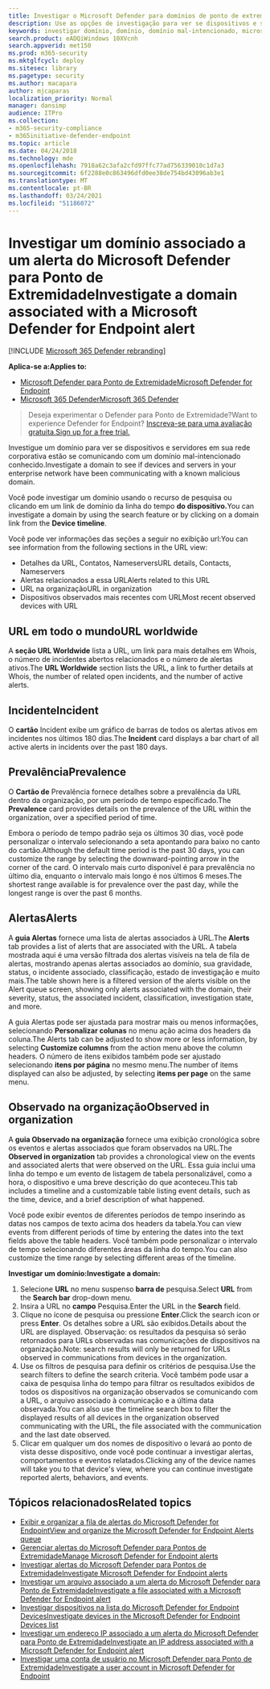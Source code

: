```yaml
---
title: Investigar o Microsoft Defender para domínios de ponto de extremidade
description: Use as opções de investigação para ver se dispositivos e servidores estão se comunicando com domínios mal-intencionados.
keywords: investigar domínio, domínio, domínio mal-intencionado, microsoft defender atp, alerta, URL
search.product: eADQiWindows 10XVcnh
search.appverid: met150
ms.prod: m365-security
ms.mktglfcycl: deploy
ms.sitesec: library
ms.pagetype: security
ms.author: macapara
author: mjcaparas
localization_priority: Normal
manager: dansimp
audience: ITPro
ms.collection:
- m365-security-compliance
- m365initiative-defender-endpoint
ms.topic: article
ms.date: 04/24/2018
ms.technology: mde
ms.openlocfilehash: 7918a62c3afa2cfd97ffc77ad756339010c1d7a3
ms.sourcegitcommit: 6f2288e0c863496dfd0ee38de754bd43096ab3e1
ms.translationtype: MT
ms.contentlocale: pt-BR
ms.lasthandoff: 03/24/2021
ms.locfileid: "51186072"
---
```

# <a name="investigate-a-domain-associated-with-a-microsoft-defender-for-endpoint-alert"></a><span data-ttu-id="f87e6-104">Investigar um domínio associado a um alerta do Microsoft Defender para Ponto de Extremidade</span><span class="sxs-lookup"><span data-stu-id="f87e6-104">Investigate a domain associated with a Microsoft Defender for Endpoint alert</span></span>

[!INCLUDE [Microsoft 365 Defender rebranding](../../includes/microsoft-defender.md)]


<span data-ttu-id="f87e6-105">**Aplica-se a:**</span><span class="sxs-lookup"><span data-stu-id="f87e6-105">**Applies to:**</span></span>
- [<span data-ttu-id="f87e6-106">Microsoft Defender para Ponto de Extremidade</span><span class="sxs-lookup"><span data-stu-id="f87e6-106">Microsoft Defender for Endpoint</span></span>](https://go.microsoft.com/fwlink/p/?linkid=2154037)
- [<span data-ttu-id="f87e6-107">Microsoft 365 Defender</span><span class="sxs-lookup"><span data-stu-id="f87e6-107">Microsoft 365 Defender</span></span>](https://go.microsoft.com/fwlink/?linkid=2118804)

><span data-ttu-id="f87e6-108">Deseja experimentar o Defender para Ponto de Extremidade?</span><span class="sxs-lookup"><span data-stu-id="f87e6-108">Want to experience Defender for Endpoint?</span></span> [<span data-ttu-id="f87e6-109">Inscreva-se para uma avaliação gratuita.</span><span class="sxs-lookup"><span data-stu-id="f87e6-109">Sign up for a free trial.</span></span>](https://www.microsoft.com/microsoft-365/windows/microsoft-defender-atp?ocid=docs-wdatp-investigatedomain-abovefoldlink) 

<span data-ttu-id="f87e6-110">Investigue um domínio para ver se dispositivos e servidores em sua rede corporativa estão se comunicando com um domínio mal-intencionado conhecido.</span><span class="sxs-lookup"><span data-stu-id="f87e6-110">Investigate a domain to see if devices and servers in your enterprise network have been communicating with a known malicious domain.</span></span>

<span data-ttu-id="f87e6-111">Você pode investigar um domínio usando o recurso de pesquisa ou clicando em um link de domínio da linha do tempo **do dispositivo.**</span><span class="sxs-lookup"><span data-stu-id="f87e6-111">You can investigate a domain by using the search feature or by clicking on a domain link from the **Device timeline**.</span></span>

<span data-ttu-id="f87e6-112">Você pode ver informações das seções a seguir no exibição url:</span><span class="sxs-lookup"><span data-stu-id="f87e6-112">You can see information from the following sections in the URL view:</span></span>

- <span data-ttu-id="f87e6-113">Detalhes da URL, Contatos, Nameservers</span><span class="sxs-lookup"><span data-stu-id="f87e6-113">URL details, Contacts, Nameservers</span></span>
- <span data-ttu-id="f87e6-114">Alertas relacionados a essa URL</span><span class="sxs-lookup"><span data-stu-id="f87e6-114">Alerts related to this URL</span></span> 
- <span data-ttu-id="f87e6-115">URL na organização</span><span class="sxs-lookup"><span data-stu-id="f87e6-115">URL in organization</span></span>
- <span data-ttu-id="f87e6-116">Dispositivos observados mais recentes com URL</span><span class="sxs-lookup"><span data-stu-id="f87e6-116">Most recent observed devices with URL</span></span>

## <a name="url-worldwide"></a><span data-ttu-id="f87e6-117">URL em todo o mundo</span><span class="sxs-lookup"><span data-stu-id="f87e6-117">URL worldwide</span></span>

<span data-ttu-id="f87e6-118">A **seção URL Worldwide** lista a URL, um link para mais detalhes em Whois, o número de incidentes abertos relacionados e o número de alertas ativos.</span><span class="sxs-lookup"><span data-stu-id="f87e6-118">The **URL Worldwide** section lists the URL, a link to further details at Whois, the number of related open incidents, and the number of active alerts.</span></span>

## <a name="incident"></a><span data-ttu-id="f87e6-119">Incidente</span><span class="sxs-lookup"><span data-stu-id="f87e6-119">Incident</span></span>

<span data-ttu-id="f87e6-120">O **cartão** Incident exibe um gráfico de barras de todos os alertas ativos em incidentes nos últimos 180 dias.</span><span class="sxs-lookup"><span data-stu-id="f87e6-120">The **Incident** card displays a bar chart of all active alerts in incidents over the past 180 days.</span></span>

## <a name="prevalence"></a><span data-ttu-id="f87e6-121">Prevalência</span><span class="sxs-lookup"><span data-stu-id="f87e6-121">Prevalence</span></span>

<span data-ttu-id="f87e6-122">O **Cartão de** Prevalência fornece detalhes sobre a prevalência da URL dentro da organização, por um período de tempo especificado.</span><span class="sxs-lookup"><span data-stu-id="f87e6-122">The **Prevalence** card provides details on the prevalence of the URL within the organization, over a specified period of time.</span></span>

<span data-ttu-id="f87e6-123">Embora o período de tempo padrão seja os últimos 30 dias, você pode personalizar o intervalo selecionando a seta apontando para baixo no canto do cartão.</span><span class="sxs-lookup"><span data-stu-id="f87e6-123">Although the default time period is the past 30 days, you can customize the range by selecting the downward-pointing arrow in the corner of the card.</span></span> <span data-ttu-id="f87e6-124">O intervalo mais curto disponível é para prevalência no último dia, enquanto o intervalo mais longo é nos últimos 6 meses.</span><span class="sxs-lookup"><span data-stu-id="f87e6-124">The shortest range available is for prevalence over the past day, while the longest range is over the past 6 months.</span></span>

## <a name="alerts"></a><span data-ttu-id="f87e6-125">Alertas</span><span class="sxs-lookup"><span data-stu-id="f87e6-125">Alerts</span></span>

<span data-ttu-id="f87e6-126">A **guia Alertas** fornece uma lista de alertas associados à URL.</span><span class="sxs-lookup"><span data-stu-id="f87e6-126">The **Alerts** tab provides a list of alerts that are associated with the URL.</span></span> <span data-ttu-id="f87e6-127">A tabela mostrada aqui é uma versão filtrada dos alertas visíveis na tela de fila de alertas, mostrando apenas alertas associados ao domínio, sua gravidade, status, o incidente associado, classificação, estado de investigação e muito mais.</span><span class="sxs-lookup"><span data-stu-id="f87e6-127">The table shown here is a filtered version of the alerts visible on the Alert queue screen, showing only alerts associated with the domain, their severity, status, the associated incident, classification, investigation state, and more.</span></span>

<span data-ttu-id="f87e6-128">A guia Alertas pode ser ajustada para mostrar mais ou menos informações, selecionando **Personalizar colunas** no menu ação acima dos headers da coluna.</span><span class="sxs-lookup"><span data-stu-id="f87e6-128">The Alerts tab can be adjusted to show more or less information, by selecting **Customize columns** from the action menu above the column headers.</span></span> <span data-ttu-id="f87e6-129">O número de itens exibidos também pode ser ajustado selecionando **itens por página** no mesmo menu.</span><span class="sxs-lookup"><span data-stu-id="f87e6-129">The number of items displayed can also be adjusted, by selecting **items per page** on the same menu.</span></span>

## <a name="observed-in-organization"></a><span data-ttu-id="f87e6-130">Observado na organização</span><span class="sxs-lookup"><span data-stu-id="f87e6-130">Observed in organization</span></span>

<span data-ttu-id="f87e6-131">A **guia Observado na organização** fornece uma exibição cronológica sobre os eventos e alertas associados que foram observados na URL.</span><span class="sxs-lookup"><span data-stu-id="f87e6-131">The **Observed in organization** tab provides a chronological view on the events and associated alerts that were observed on the URL.</span></span> <span data-ttu-id="f87e6-132">Essa guia inclui uma linha do tempo e um evento de listagem de tabela personalizável, como a hora, o dispositivo e uma breve descrição do que aconteceu.</span><span class="sxs-lookup"><span data-stu-id="f87e6-132">This tab includes a timeline and a customizable table listing event details, such as the time, device, and a brief description of what happened.</span></span> 

<span data-ttu-id="f87e6-133">Você pode exibir eventos de diferentes períodos de tempo inserindo as datas nos campos de texto acima dos headers da tabela.</span><span class="sxs-lookup"><span data-stu-id="f87e6-133">You can view events from different periods of time by entering the dates into the text fields above the table headers.</span></span> <span data-ttu-id="f87e6-134">Você também pode personalizar o intervalo de tempo selecionando diferentes áreas da linha do tempo.</span><span class="sxs-lookup"><span data-stu-id="f87e6-134">You can also customize the time range by selecting different areas of the timeline.</span></span>

<span data-ttu-id="f87e6-135">**Investigar um domínio:**</span><span class="sxs-lookup"><span data-stu-id="f87e6-135">**Investigate a domain:**</span></span>

1. <span data-ttu-id="f87e6-136">Selecione **URL** no menu suspenso **barra de** pesquisa.</span><span class="sxs-lookup"><span data-stu-id="f87e6-136">Select **URL** from the **Search bar** drop-down menu.</span></span>
2. <span data-ttu-id="f87e6-137">Insira a URL no **campo** Pesquisa.</span><span class="sxs-lookup"><span data-stu-id="f87e6-137">Enter the URL in the **Search** field.</span></span>
3. <span data-ttu-id="f87e6-138">Clique no ícone de pesquisa ou pressione **Enter**.</span><span class="sxs-lookup"><span data-stu-id="f87e6-138">Click the search icon   or press **Enter**.</span></span> <span data-ttu-id="f87e6-139">Os detalhes sobre a URL são exibidos.</span><span class="sxs-lookup"><span data-stu-id="f87e6-139">Details about the URL are displayed.</span></span> <span data-ttu-id="f87e6-140">Observação: os resultados da pesquisa só serão retornados para URLs observadas nas comunicações de dispositivos na organização.</span><span class="sxs-lookup"><span data-stu-id="f87e6-140">Note: search results will only be returned for URLs observed in communications from devices in the organization.</span></span>
4. <span data-ttu-id="f87e6-141">Use os filtros de pesquisa para definir os critérios de pesquisa.</span><span class="sxs-lookup"><span data-stu-id="f87e6-141">Use the search filters to define the search criteria.</span></span> <span data-ttu-id="f87e6-142">Você também pode usar a caixa de pesquisa linha do tempo para filtrar os resultados exibidos de todos os dispositivos na organização observados se comunicando com a URL, o arquivo associado à comunicação e a última data observada.</span><span class="sxs-lookup"><span data-stu-id="f87e6-142">You can also use the timeline search box to filter the displayed results of all devices in the organization observed communicating with the URL, the file associated with the communication and the last date observed.</span></span>
5. <span data-ttu-id="f87e6-143">Clicar em qualquer um dos nomes de dispositivo o levará ao ponto de vista desse dispositivo, onde você pode continuar a investigar alertas, comportamentos e eventos relatados.</span><span class="sxs-lookup"><span data-stu-id="f87e6-143">Clicking any of the device names will take you to that device's view, where you can continue investigate reported alerts, behaviors, and events.</span></span>

## <a name="related-topics"></a><span data-ttu-id="f87e6-144">Tópicos relacionados</span><span class="sxs-lookup"><span data-stu-id="f87e6-144">Related topics</span></span>
- [<span data-ttu-id="f87e6-145">Exibir e organizar a fila de alertas do Microsoft Defender for Endpoint</span><span class="sxs-lookup"><span data-stu-id="f87e6-145">View and organize the Microsoft Defender for Endpoint Alerts queue</span></span>](alerts-queue.md)
- [<span data-ttu-id="f87e6-146">Gerenciar alertas do Microsoft Defender para Pontos de Extremidade</span><span class="sxs-lookup"><span data-stu-id="f87e6-146">Manage Microsoft Defender for Endpoint alerts</span></span>](manage-alerts.md)
- [<span data-ttu-id="f87e6-147">Investigar alertas do Microsoft Defender para Pontos de Extremidade</span><span class="sxs-lookup"><span data-stu-id="f87e6-147">Investigate Microsoft Defender for Endpoint alerts</span></span>](investigate-alerts.md)
- [<span data-ttu-id="f87e6-148">Investigar um arquivo associado a um alerta do Microsoft Defender para Ponto de Extremidade</span><span class="sxs-lookup"><span data-stu-id="f87e6-148">Investigate a file associated with a Microsoft Defender for Endpoint alert</span></span>](investigate-files.md)
- [<span data-ttu-id="f87e6-149">Investigar dispositivos na lista do Microsoft Defender for Endpoint Devices</span><span class="sxs-lookup"><span data-stu-id="f87e6-149">Investigate devices in the Microsoft Defender for Endpoint Devices list</span></span>](investigate-machines.md)
- [<span data-ttu-id="f87e6-150">Investigar um endereço IP associado a um alerta do Microsoft Defender para Ponto de Extremidade</span><span class="sxs-lookup"><span data-stu-id="f87e6-150">Investigate an IP address associated with a Microsoft Defender for Endpoint alert</span></span>](investigate-ip.md)
- [<span data-ttu-id="f87e6-151">Investigar uma conta de usuário no Microsoft Defender para Ponto de Extremidade</span><span class="sxs-lookup"><span data-stu-id="f87e6-151">Investigate a user account in Microsoft Defender for Endpoint</span></span>](investigate-user.md)

